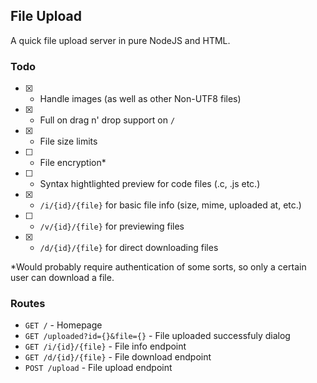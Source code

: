 ## File Upload

A quick file upload server in pure NodeJS and HTML.

### Todo

- [x] - Handle images (as well as other Non-UTF8 files)
- [x] - Full on drag n' drop support on `/`
- [x] - File size limits
- [ ] - File encryption*
- [ ] - Syntax hightlighted preview for code files (.c, .js etc.)
- [x] - `/i/{id}/{file}` for basic file info (size, mime, uploaded at, etc.)
- [ ] - `/v/{id}/{file}` for previewing files
- [x] - `/d/{id}/{file}` for direct downloading files

*Would probably require authentication of some sorts, so only a certain user can download a file.

### Routes
- `GET /` - Homepage
- `GET /uploaded?id={}&file={}` - File uploaded successfuly dialog
- `GET /i/{id}/{file}` - File info endpoint
- `GET /d/{id}/{file}` - File download endpoint
- `POST /upload` - File upload endpoint